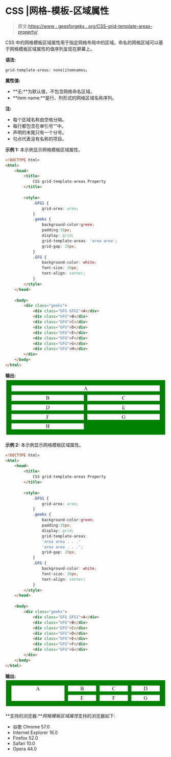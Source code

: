 # CSS |网格-模板-区域属性

> 原文:[https://www . geesforgeks . org/CSS-grid-template-areas-property/](https://www.geeksforgeeks.org/css-grid-template-areas-property/)

CSS 中的网格模板区域属性用于指定网格布局中的区域。命名的网格区域可以基于网格模板区域属性的值序列呈现在屏幕上。

**语法:**

```html
grid-template-areas: none|itemnames;
```

**属性值:**

*   **无:**为默认值，不包含网格命名区域。
*   **item name:**是行、列形式的网格区域名称序列。

**注:**

*   每个区域名称由空格分隔。
*   每行都包含在单引号“”中。
*   声明的末尾只有一个分号。
*   句点代表没有名称的项目。

**示例 1:** 本示例显示网格模板区域属性。

```html
<!DOCTYPE html> 
<html> 
    <head> 
        <title> 
            CSS grid-template-areas Property 
        </title> 

        <style> 
            .GFG1 {
                grid-area: area;
            }
            .geeks { 
                background-color:green; 
                padding:30px; 
                display: grid; 
                grid-template-areas: 'area area';
                grid-gap: 20px; 
            } 
            .GFG { 
                background-color: white; 
                font-size: 30px; 
                text-align: center; 
            } 
        </style> 
    </head> 

    <body> 
        <div class="geeks"> 
            <div class="GFG GFG1">A</div> 
            <div class="GFG">B</div> 
            <div class="GFG">C</div> 
            <div class="GFG">D</div> 
            <div class="GFG">E</div> 
            <div class="GFG">F</div> 
            <div class="GFG">G</div> 
            <div class="GFG">H</div> 
        </div> 
    </body> 
</html>                     
```

**输出:**
![CSS grid-template-areas-example1](img/ee2476a2f23aaea3c8b11d5e9559ff2a.png)

**示例 2:** 本示例显示网格模板区域属性。

```html
<!DOCTYPE html> 
<html> 
    <head> 
        <title> 
            CSS grid-template-areas Property 
        </title> 

        <style> 
            .GFG1 {
                grid-area: area;
            }
            .geeks { 
                background-color:green; 
                padding:30px; 
                display: grid; 
                grid-template-areas:
                'area area . . .'
                'area area . . .';
                grid-gap: 20px; 
            } 
            .GFG { 
                background-color: white; 
                font-size: 30px; 
                text-align: center; 
            } 
        </style> 
    </head> 

    <body> 
        <div class="geeks"> 
            <div class="GFG GFG1">A</div> 
            <div class="GFG">B</div> 
            <div class="GFG">C</div> 
            <div class="GFG">D</div> 
            <div class="GFG">E</div> 
            <div class="GFG">F</div> 
            <div class="GFG">G</div> 
        </div> 
    </body> 
</html>                     
```

**输出:**
![CSS grid-template-areas-example2](img/48cf0e98786e81ee1d1017720f75d0ed.png)

**支持的浏览器:***网格模板区域属性*支持的浏览器如下:

*   谷歌 Chrome 57.0
*   Internet Explorer 16.0
*   Firefox 52.0
*   Safari 10.0
*   Opera 44.0